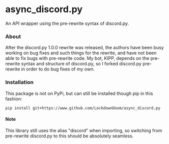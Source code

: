 # async_discord.py
An API wrapper using the pre-rewrite syntax of discord.py.

### About
After the discord.py 1.0.0 rewrite was released, the authors have been busy working on bug fixes and such things for the rewrite, and have not been able to fix bugs with pre-rewrite code. My bot, KIPP, depends on the pre-rewrite syntax and structure of discord.py, so I forked discord.py pre-rewrite in order to do bug fixes of my own.

### Installation
This package is not on PyPi, but can still be installed though pip in this fashion:
```
pip install git+https://www.github.com/LockdownDoom/async_discord.py
```

#### Note
This library still uses the alias "discord" when importing, so switching from pre-rewrite discord.py to this should be absolutely seamless.
